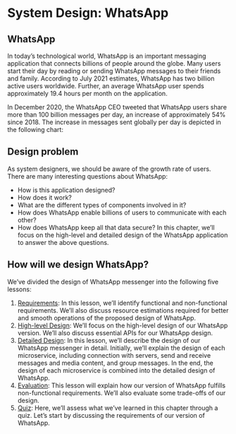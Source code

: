 # System Design: WhatsApp
## WhatsApp
In today’s technological world, WhatsApp is an important messaging application that connects billions of people around the globe. Many users start their day by reading or sending WhatsApp messages to their friends and family. According to July 2021 estimates, WhatsApp has two billion active users worldwide. Further, an average WhatsApp user spends approximately 19.4 hours per month on the application.

In December 2020, the WhatsApp CEO tweeted that WhatsApp users share more than 100 billion messages per day, an increase of approximately 54% since 2018. The increase in messages sent globally per day is depicted in the following chart:

## Design problem
As system designers, we should be aware of the growth rate of users. There are many interesting questions about WhatsApp:

- How is this application designed?
- How does it work?
- What are the different types of components involved in it?
- How does WhatsApp enable billions of users to communicate with each other?
- How does WhatsApp keep all that data secure?
In this chapter, we’ll focus on the high-level and detailed design of the WhatsApp application to answer the above questions.

## How will we design WhatsApp?
We’ve divided the design of WhatsApp messenger into the following five lessons:

1. [Requirements](../Requirements%20of%20WhatsApp’s%20Design/): In this lesson, we’ll identify functional and non-functional requirements. We’ll also discuss resource estimations required for better and smooth operations of the proposed design of WhatsApp.
2. [High-level Design](../High-level%20Design%20of%20WhatsApp/): We’ll focus on the high-level design of our WhatsApp version. We’ll also discuss essential APIs for our WhatsApp design.
3. [Detailed Design](../Detailed%20Design%20of%20WhatsApp/): In this lesson, we’ll describe the design of our WhatsApp messenger in detail. Initially, we’ll explain the design of each microservice, including connection with servers, send and receive messages and media content, and group messages. In the end, the design of each microservice is combined into the detailed design of WhatsApp.
4. [Evaluation](../Evaluation%20of%20WhatsApp’s%20Design/): This lesson will explain how our version of WhatsApp fulfills non-functional requirements. We’ll also evaluate some trade-offs of our design.
5. [Quiz](../Quiz%20on%20WhatsApp’s%20Design/): Here, we’ll assess what we’ve learned in this chapter through a quiz.
Let’s start by discussing the requirements of our version of WhatsApp.
